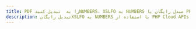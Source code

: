 ---title: PDF را به  تبدیل کنیدNUMBERS، XSLFO به NUMBERS مبدل رایگان یا PHP SDKdescription: تبدیل رایگانXSLFO به NUMBERS با استفاده از PHP Cloud APIs & SDK همچنین اسناد PDF را در Cloud ایجاد، ویرایش و رندر کنید.---